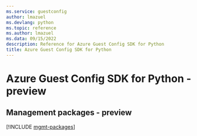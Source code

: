 ```yaml
---
ms.service: guestconfig
author: lmazuel
ms.devlang: python
ms.topic: reference
ms.author: lmazuel
ms.data: 09/15/2022
description: Reference for Azure Guest Config SDK for Python
title: Azure Guest Config SDK for Python
---
```

# Azure Guest Config SDK for Python - preview

## Management packages - preview
[!INCLUDE [mgmt-packages](guest-config-mgmt-index.md)]